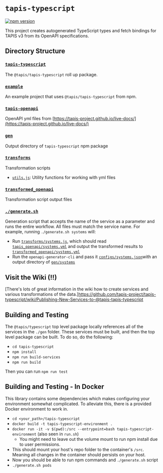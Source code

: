 # `tapis-typescript`

[![npm version](https://img.shields.io/npm/v/@tapis/tapis-typescript.svg?style=flat-square)](https://www.npmjs.com/package/@tapis/tapis-typescript)

This project creates autogenerated TypeScript types and fetch bindings for TAPIS v3 from its OpenAPI specifications.

## Directory Structure

### [`tapis-typescript`](./tapis-typescript)

The `@tapis/tapis-typescript` roll up package.

### [`example`](./example)

An example project that uses `@tapis/tapis-typescript` from npm.

### [`tapis-openapi`](./tapis-openapi)

OpenAPI yml files from [https://tapis-project.github.io/live-docs/](https://tapis-project.github.io/live-docs/)

### [`gen`](./gen)

Output directory of `tapis-typescript` npm package

### [`transforms`](./transforms)

Transformation scripts

- [`utils.js`](./transforms/utils.js): Utility functions for working with yml files

### [`transformed_openapi`](./transformed_openapi)

Transformation script output files

### [`./generate.sh`](./generate.sh)

Generation script that accepts the name of the service as a parameter and runs the entire workflow. All files must match the service name. For example, running `./generate.sh systems` will:

- Run [`transforms/systems.js`](./transforms/systems.js), which should read [`tapis_openapi/systems.yml`](./tapis_openapi/systems.yml) and output the transformed results to [`transformed_openapi/systems.yml`](./transformed_openapi/systems.yml)
- Run the `openapi-generator-cli` and pass it [`configs/systems.json`](./configs/systems.json)with an output directory of [`gen/systems`](./gen/systems)

## Visit the Wiki (!!)
[There's lots of great information in the wiki how to create services and various transformations of the data.]https://github.com/tapis-project/tapis-typescript/wiki/Publishing-New-Services-to-@tapis-tapis-typescript

## Building and Testing

The `@tapis/typescript` top level package locally references all of the services in the `./gen` folder. These services must be built, and then the top level package can be built. To do so, do the following:

- `cd tapis-typescript`
- `npm install`
- `npm run build-services`
- `npm run build`

Then you can run `npm run test`

## Building and Testing - In Docker

This library contains some dependencies which makes configuring your environment somewhat complicated. To alleviate this, there is a provided Docker environment to work in. 

- `cd <your_path>/tapis-typescript`
- `docker build -t tapis-typescript-environment .`
- `docker run -it -v $(pwd):/src --entrypoint=bash tapis-typescript-environment` (also seen in `run.sh`)
  - You might need to leave out the volume mount to run npm install due to user permissions.
- This should mount your host's repo folder to the container's `/src`. Meaning all changes in the container should persists on your host.
- Now you should be able to run npm commands and `./generate.sh` script
- `./generate.sh pods`